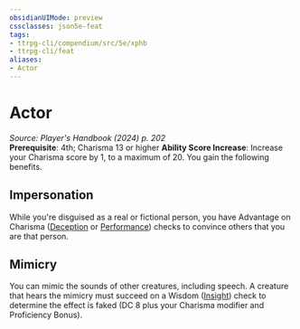 ```yaml
---
obsidianUIMode: preview
cssclasses: json5e-feat
tags:
- ttrpg-cli/compendium/src/5e/xphb
- ttrpg-cli/feat
aliases:
- Actor
---
```

# Actor
*Source: Player's Handbook (2024) p. 202*  
**Prerequisite**: 4th; Charisma 13 or higher
**Ability Score Increase**: Increase your Charisma score by 1, to a maximum of 20.
You gain the following benefits.

## Impersonation

While you're disguised as a real or fictional person, you have Advantage on Charisma ([Deception](Інструменти%20ДМ/CLI/rules/skills.md#Deception) or [Performance](Інструменти%20ДМ/CLI/rules/skills.md#Performance)) checks to convince others that you are that person.

## Mimicry

You can mimic the sounds of other creatures, including speech. A creature that hears the mimicry must succeed on a Wisdom ([Insight](Інструменти%20ДМ/CLI/rules/skills.md#Insight)) check to determine the effect is faked (DC 8 plus your Charisma modifier and Proficiency Bonus).